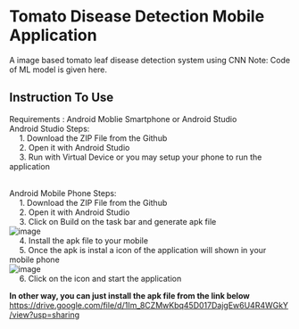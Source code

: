 # Tomato Disease Detection Mobile Application
A image based tomato leaf disease detection system using CNN
Note: Code of ML model is given here.

<h2>Instruction To Use</h2>
Requirements : Android Moblie Smartphone or Android Studio 
<br> Android Studio Steps:
<br>&emsp; 1. Download the ZIP File from the Github
<br>&emsp; 2. Open it with Android Studio 
<br>&emsp; 3. Run with Virtual Device or you may setup your phone to run the application

<br> Android Mobile Phone Steps:
<br>&emsp; 1. Download the ZIP File from the Github
<br>&emsp; 2. Open it with Android Studio 
<br>&emsp; 3. Click on Build on the task bar and generate apk file 
<br>![image](https://user-images.githubusercontent.com/89896583/153540687-6b54818f-af35-4fd0-bbe7-11f0d4347512.png)
<br>&emsp; 4. Install the apk file to your mobile
<br>&emsp; 5. Once the apk is instal a icon of the application will shown in your mobile phone
<br>![image](https://user-images.githubusercontent.com/89896583/153541129-4236e693-a3eb-4833-bc58-4953ae138d4e.png)
<br>&emsp; 6. Click on the icon and start the application

<strong>In other way, you can just install the apk file from the link below</strong>
https://drive.google.com/file/d/1Im_8CZMwKbq45D017DajgEw6U4R4WGkY/view?usp=sharing
